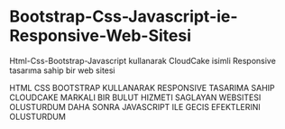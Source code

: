# Bootstrap-Css-Javascript-ie-Responsive-Web-Sitesi
Html-Css-Bootstrap-Javascript kullanarak CloudCake isimli  Responsive tasarıma sahip bir web sitesi

HTML CSS BOOTSTRAP KULLANARAK RESPONSIVE TASARIMA SAHIP  CLOUDCAKE MARKALI BIR BULUT HIZMETI SAGLAYAN WEBSITESI OLUSTURDUM
DAHA SONRA JAVASCRIPT ILE GECIS EFEKTLERINI OLUSTURDUM
